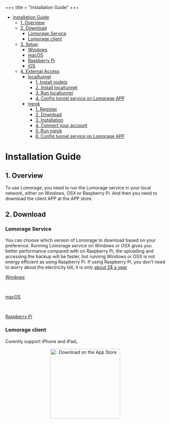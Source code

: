 +++
title = "Installation Guide"
+++

   * [Installation Guide](#installation-guide)
      * [1. Overview](#1-overview)
      * [2. Download](#2-download)
         * [Lomorage Service](#lomorage-service)
         * [Lomorage client](#lomorage-client)
      * [3. Setup](#3-setup)
         * [Windows](#windows)
         * [macOS](#macos)
         * [Raspberry Pi](#raspberry-pi)
         * [iOS](#ios)
      * [4. External Access](#4-external-access)
         * [localtunnel](#localtunnel)
            * [1. Install nodejs](#1-install-nodejs)
            * [2. Install localtunnel](#2-install-localtunnel)
            * [3. Run localtunnel](#3-run-localtunnel)
            * [4. Config tunnel service on Lomorage APP](#4-config-tunnel-service-on-lomorage-app)
         * [ngrok](#ngrok)
            * [1. Register](#1-register)
            * [2. Download](#2-download-1)
            * [3. Installation](#3-installation)
            * [4. Connect your account](#4-connect-your-account)
            * [5. Run ngrok](#5-run-ngrok)
            * [6. Config tunnel service on Lomorage APP](#6-config-tunnel-service-on-lomorage-app)

# Installation Guide

## 1. Overview

To use Lomorage, you need to run the Lomorage service in your local network, either on Windows, OSX or Raspberry Pi. And then you need to download the client APP at the APP store.

## 2. Download

### Lomorage Service

You can choose which version of Lomorage to download based on your preference. Running Lomorage service on Windows or OSX gives you better performance compared with on Raspberry Pi, the uploading and accessing the backup will be faster, but running Windows or OSX is not energy efficient as using Raspberry Pi. If using Raspberry Pi, you don't need to worry about the electricity bill, it is only [about 5$ a year](https://raspberrypi.stackexchange.com/questions/5033/how-much-energy-does-the-raspberry-pi-consume-in-a-day)

<p align="center">

<a href="https://github.com/lomorage/LomoAgentWin/releases/download/2019_09_27.20_50_42.0.a0f75cb/lomoagent.msi" title="Install Lomorage for Windows" class="badge windows">Windows</a>

 &nbsp;
 
<a href="https://github.com/lomorage/LomoAgentOSX/releases/download/2019_09_11.23_30_31.0.bb65c8a/LomoAgent.dmg" title="Install Lomorage for macOS" class="badge">macOS</a>

 &nbsp;
 
<a href="https://github.com/lomorage/pi-gen/releases/download/2019_09_26.21_07_53.0.0cbe0a8/image_2019-09-26-lomorage-lite.zip" title="Install Lomorage for Raspberry Pi" class="badge raspberrypi">Raspberry Pi</a>
</p>

### Lomorage client

Curently support iPhone and iPad。

<p align="center">
<a href="https://apps.apple.com/us/app/lomorage/id1451516091"><img alt="Download on the App Store" src="/img/installation/app-store-ios.svg" width="220"></a>
<!--
 &nbsp;
 
<a href=""><img alt="Get it on Google Play" src="/img/installation/app-store-google.svg" width="220"></a>
-->
</p>

## 3. Setup

The first step is to set up the Lomorage service.

### Windows

<span>1.</span> double click "lomoagent.msi" to start installation。If Windows Defender shows "lomoagent.msi" as unknown application, please follow the steps below to allow it to run。

<div align="center">
<p class="screenshoot">
  <img width="50%" src="/img/installation/windows-defender-1.png">
  <img width="50%" src="/img/installation/windows-defender-2.png">
</p>
</div>

<span>2.</span> Follow the wizzard to finish the installation, in the End-User License Agreement, please checked the box as below。

<div align="center">
<p class="screenshoot">
  <img width="50%" src="/img/installation/windows-install-1.png">
  <img width="50%" src="/img/installation/windows-install-2.png">
  <img width="50%" src="/img/installation/windows-install-3.png">
</p>
</div>

<span>3.</span> Now you should see the lomoagent icon on your desktop, you can double click to start the lomoagent. If you meet below dialog popuped up by the Windows os, please select "Private networks ..." one and click the Allow access.

<div align="center">
<p class="screenshoot">
  <img width="50%" src="/img/installation/windows-firewall.png">
</p>
</div>

<span>4.</span> You will see below picture while you start the lomoagent, **You need to config the "Data directory" before using it**，"Data directory" is used to save the photos and videos uploading from your phone。

<div align="center">
<p class="screenshoot">
  <img width="50%" src="/img/installation/windows-lomo-agent.png">
</p>
</div>

### macOS

<span>1.</span> Double click "LomoAgent.dmg" to start installation, and follow the steps below to finish the installation。

<div align="center">
<p class="screenshoot">
  <img width="50%" src="/img/installation/osx-install-1.png">
  <img width="50%" src="/img/installation/osx-install-2.png">
  <img width="50%" src="/img/installation/osx-install-3.png">
</p>
</div>

<span>2.</span> Run LomoAgent Application，please allow network access for LomoAgent if firewall is triggered。

<span>3.</span> After launch the Lomorage application，**You need to set the "Home directory" before using Lomorage**，"Home directory" is used to save the photos and videos uploading from your phone。You can also set up a backup directory which served as redundancy backup.

<div align="center">
<p class="screenshoot">
  <img width="50%" src="/img/installation/osx-lomo-agent.png">
</p>
</div>

### Raspberry Pi

To run on Raspberry Pi, you need to order a [Raspberry Pi](https://www.raspberrypi.org/), we have tested the image the following models:

- [Raspberry Pi 4 Model B](https://www.raspberrypi.org/products/raspberry-pi-4-model-b/)
- [Raspberry Pi 3 Model B+](https://www.raspberrypi.org/products/raspberry-pi-3-model-b-plus/)
- [Raspberry Pi Zero W](https://www.raspberrypi.org/products/raspberry-pi-zero-w/)
- [Raspberry Pi 2 Model B](https://www.raspberrypi.org/products/raspberry-pi-2-model-b/)

If you don't have one yet, we would recommend the newer version, which gives better performance, and we will support Raspberry Pi 4 soon. The minimum set you need includes:

- Raspberry Pi board
- Power supply
- 16GB MicroSD card

A [Raspberry Pi 3 B+ (PLUS) Starter Kit](https://www.pishop.us/product/raspberry-pi-3-b-plus-starter-kit/) is good enough for the setup.

After you download the customized [OS image](https://github.com/lomorage/pi-gen/releases/download/2019_09_26.21_07_53.0.0cbe0a8/image_2019-09-26-lomorage-lite.zip), you can install the image to MicroSD card using [balenaEtcher](https://www.balena.io/etcher/), which is available on both Windows and macOS.

After you insert the MicroSD to your desktop or laptop, just select the image you download, choose the MicroSD drive, and click "Flash", it will be done in a few minutes.

<p align="center">
  <img width="50%" src="/img/installation/balenaEtcher.png">
</p>

After flushing the image, insert the microSD into Raspberry Pi board, connect USB hard drive with Raspberry Pi, plug in a network cable, plug in the power supply, turn on the power and wait a few minutes for system boot.

We strongely suggest use cable to provide better performance, but if you prefer to use WiFi, you can login Raspberry Pi and use the command `wifi_switch client [wifi-ssid] [wifi-password]`, replace "[wifi-ssid]" and "[wifi-password]" with those of your wifi network.

*The login username is "pi" and password is "raspberry"*

### iOS

You can install the application on either iPad or iPhone, the minimum iOS version required in 10.3. Since it's currently in beta testing using testflight, user needs to download [testflight](https://apps.apple.com/us/app/testflight/id899247664) first, and then install Lomorage in testflight. Drop us an email to [request](mailto:support@lomorage.com) testflight access.

After launching Lomorage, it should be able to discover the Lomorage service running in the same network. If you have multiple Lomorage service instances running, those will be listed and you can choose one to use. If Lomorage service can't be discovered automatically, you can discover the service via QRCode Scanning when using Windows or MacOS LomoAgent (open settings in LomoAgent to show the QRCode), or you can input the IP address and port manually.

Then you can create user, choose the place you want to store your photos on the Lomorage service, after login, it will take a few minutes to import all your photos on phone, and then you can drop down to start uploading the photos to the place you choose to store your backup, if the photo uploads successfully, there will be a green check on the bottom right. The remote tab will show you those photos stored remotely but not exists locally, so if you delete your local photo that already backup successfully, it will show up in the remote tab view.

<div align="center">
<p class="screenshoot">
  <img width="30%" src="/img/installation/ios-mdns-discover.png">
  <img width="30%" src="/img/installation/ios-createuser.png">
  <img width="30%" src="/img/installation/ios-uploading.png">
  <img width="30%" src="/img/installation/ios-backup.png">
  <img width="30%" src="/img/installation/ios-settings.png">
  <img width="30%" src="/img/installation/ios-share.png">
</p>
</div>

## 4. External Access

Currently, external access need some manual setup and some technical background, we will make the process more user-friendly later.

There are a few tunnel services available for free use, most tunnel services require a client application running on your device, and set up a connection to the service running by the service provider, and it will give a subdomain name for you to use, if you access the URL with that subdomain, the tunnel service will forward the traffic/request to the client application.

You can use [localtunnel](https://localtunnel.me) or [ngrok](https://ngrok.com), both are free tunnel services. localtunnel doesn't require registration, and it can customize the subdomain, so it's pre-installed in Lomorage Raspberry Pi image, while ngrok need register before use, and need pay to customize subdomain, but it's more stable and zero dependencies.

*If you are using Lomorage Raspberry Pi image, the login username is "pi" and password is "raspberry"*

### localtunnel

If you are using Windows or macOS, you need to install [nodejs](https://nodejs.org/) first and then install localtunnel. If you are using Lomorage Raspberry Pi image, then you can run command `sudo localtunnel_install.sh` to install localtunnel, and you can skip step 1 an step2.

#### 1. Install nodejs

Download and install the [binaries]((https://nodejs.org/en/download/)) in your platform.

#### 2. Install localtunnel

Open the terminal and type

```
npm install -g localtunnel
```

#### 3. Run localtunnel

Assuming the preferred subdomain name is "allice" (you can choose your own subdomain), then open the terminal and type:

```
lt -s allice -p 8000 --print-requests
```

"-s" specify the subdomain to use, "-p" specify the port forward to, Lomorage service is using "8000" by default, and "--print-requests" will output coming requests.

And if you see the output without any error message, and print out something like:

```
your url is: https://allice.localtunnel.me
```

Then you can start open that URL in your browser, and if you see requests log printing in localtunnel output, then the tunnel is set up successfully.

```
Sat Aug 31 2019 11:38:00 GMT-0700 (PDT) GET /
```

<script id="asciicast-265358" src="https://asciinema.org/a/265358.js" async></script>

#### 4. Config tunnel service on Lomorage APP

Open Lomorage APP on the phone, and in the settings tab, fill the tunnel service host and port, the host is like "allice.localtunnel.me", and the port is "443".

### ngrok

#### 1. Register

Sign up a ngrok account [here](https://dashboard.ngrok.com/signup), after that, it will show up a "Setup & Installation" page.

#### 2. Download

ngrok is just one binary, you can download the version on your platform.

If you are on Raspberry Pi, you can copy the link of Linux(ARM) on the "Setup & Installation" page, which is "https://bin.equinox.io/c/4VmDzA7iaHb/ngrok-stable-linux-arm.zip" for now, and download it via "wget".

```
wget https://bin.equinox.io/c/4VmDzA7iaHb/ngrok-stable-linux-arm.zip
```

#### 3. Installation

unzip and get the binary. You can double click on Windows or macOS to unzip it.

If you are using Raspberry Pi, use "unzip" command:

```
unzip ngrok-stable-linux-arm.zip
```

#### 4. Connect your account

On the "Setup & Installation" page step 3, it shows the “authtoken”, you need open **terminal** to run ngrok to add the authtoken to the config file.

```
./ngrok authtoken [your-authtoken-show-in-step-3]
```

#### 5. Run ngrok

Lomorage service is using "8000" by default, and ngrok can't customize subdomain with free account. After runnig successfully, it will show the tunnel url, the subdomain is a random string which might change in next run.

```
./ngrok http 8000
```

#### 6. Config tunnel service on Lomorage APP

Open Lomorage APP on the phone, and in the settings tab, fill the tunnel service host and port, the host is like "2e30eea5.ngrok.io", and the port is "443".


<script id="asciicast-265359" src="https://asciinema.org/a/265359.js" async></script>

<br/><br/><br/><br/><br/><br/><br/><br/><br/>
<div>Icons made by <a href="https://www.flaticon.com/authors/freepik" title="Freepik">Freepik</a> from <a href="https://www.flaticon.com/"             title="Flaticon">www.flaticon.com</a> is licensed by <a href="http://creativecommons.org/licenses/by/3.0/"             title="Creative Commons BY 3.0" target="_blank">CC 3.0 BY</a></div>

